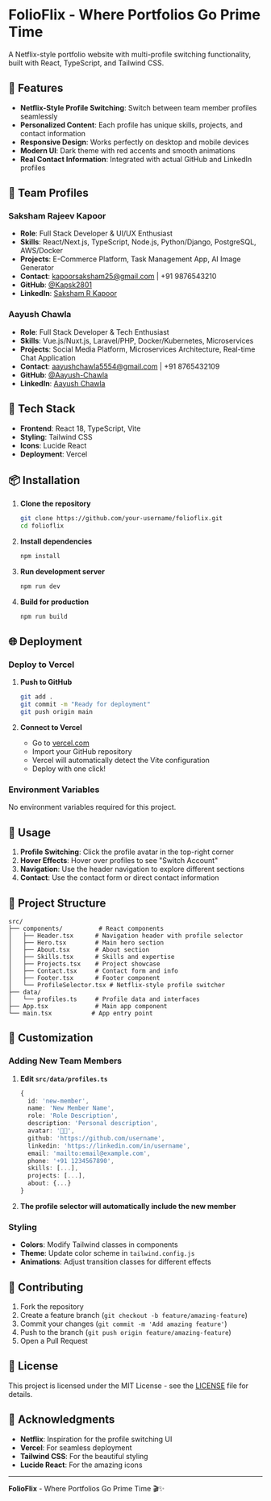 # FolioFlix - Where Portfolios Go Prime Time

A Netflix-style portfolio website with multi-profile switching functionality, built with React, TypeScript, and Tailwind CSS.

## 🌟 Features

- **Netflix-Style Profile Switching**: Switch between team member profiles seamlessly
- **Personalized Content**: Each profile has unique skills, projects, and contact information
- **Responsive Design**: Works perfectly on desktop and mobile devices
- **Modern UI**: Dark theme with red accents and smooth animations
- **Real Contact Information**: Integrated with actual GitHub and LinkedIn profiles

## 👥 Team Profiles

### Saksham Rajeev Kapoor
- **Role**: Full Stack Developer & UI/UX Enthusiast
- **Skills**: React/Next.js, TypeScript, Node.js, Python/Django, PostgreSQL, AWS/Docker
- **Projects**: E-Commerce Platform, Task Management App, AI Image Generator
- **Contact**: kapoorsaksham25@gmail.com | +91 9876543210
- **GitHub**: [@Kapsk2801](https://github.com/Kapsk2801)
- **LinkedIn**: [Saksham R Kapoor](https://www.linkedin.com/in/sakshamrkapoor)

### Aayush Chawla
- **Role**: Full Stack Developer & Tech Enthusiast
- **Skills**: Vue.js/Nuxt.js, Laravel/PHP, Docker/Kubernetes, Microservices
- **Projects**: Social Media Platform, Microservices Architecture, Real-time Chat Application
- **Contact**: aayushchawla5554@gmail.com | +91 8765432109
- **GitHub**: [@Aayush-Chawla](https://github.com/Aayush-Chawla)
- **LinkedIn**: [Aayush Chawla](https://www.linkedin.com/in/aayush-chawla-1952b9224)

## 🚀 Tech Stack

- **Frontend**: React 18, TypeScript, Vite
- **Styling**: Tailwind CSS
- **Icons**: Lucide React
- **Deployment**: Vercel

## 📦 Installation

1. **Clone the repository**
   ```bash
   git clone https://github.com/your-username/folioflix.git
   cd folioflix
   ```

2. **Install dependencies**
   ```bash
   npm install
   ```

3. **Run development server**
   ```bash
   npm run dev
   ```

4. **Build for production**
   ```bash
   npm run build
   ```

## 🌐 Deployment

### Deploy to Vercel

1. **Push to GitHub**
   ```bash
   git add .
   git commit -m "Ready for deployment"
   git push origin main
   ```

2. **Connect to Vercel**
   - Go to [vercel.com](https://vercel.com)
   - Import your GitHub repository
   - Vercel will automatically detect the Vite configuration
   - Deploy with one click!

### Environment Variables

No environment variables required for this project.

## 🎯 Usage

1. **Profile Switching**: Click the profile avatar in the top-right corner
2. **Hover Effects**: Hover over profiles to see "Switch Account"
3. **Navigation**: Use the header navigation to explore different sections
4. **Contact**: Use the contact form or direct contact information

## 📁 Project Structure

```
src/
├── components/          # React components
│   ├── Header.tsx      # Navigation header with profile selector
│   ├── Hero.tsx        # Main hero section
│   ├── About.tsx       # About section
│   ├── Skills.tsx      # Skills and expertise
│   ├── Projects.tsx    # Project showcase
│   ├── Contact.tsx     # Contact form and info
│   ├── Footer.tsx      # Footer component
│   └── ProfileSelector.tsx # Netflix-style profile switcher
├── data/
│   └── profiles.ts     # Profile data and interfaces
├── App.tsx             # Main app component
└── main.tsx           # App entry point
```

## 🎨 Customization

### Adding New Team Members

1. **Edit `src/data/profiles.ts`**
   ```typescript
   {
     id: 'new-member',
     name: 'New Member Name',
     role: 'Role Description',
     description: 'Personal description',
     avatar: '👨‍💻',
     github: 'https://github.com/username',
     linkedin: 'https://linkedin.com/in/username',
     email: 'mailto:email@example.com',
     phone: '+91 1234567890',
     skills: [...],
     projects: [...],
     about: {...}
   }
   ```

2. **The profile selector will automatically include the new member**

### Styling

- **Colors**: Modify Tailwind classes in components
- **Theme**: Update color scheme in `tailwind.config.js`
- **Animations**: Adjust transition classes for different effects

## 🤝 Contributing

1. Fork the repository
2. Create a feature branch (`git checkout -b feature/amazing-feature`)
3. Commit your changes (`git commit -m 'Add amazing feature'`)
4. Push to the branch (`git push origin feature/amazing-feature`)
5. Open a Pull Request

## 📄 License

This project is licensed under the MIT License - see the [LICENSE](LICENSE) file for details.

## 🙏 Acknowledgments

- **Netflix**: Inspiration for the profile switching UI
- **Vercel**: For seamless deployment
- **Tailwind CSS**: For the beautiful styling
- **Lucide React**: For the amazing icons

---

**FolioFlix** - Where Portfolios Go Prime Time 🎬✨ 